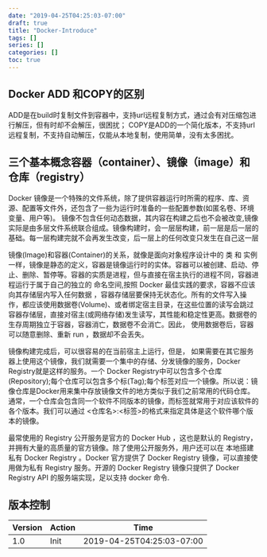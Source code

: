 ```yaml
---
date: "2019-04-25T04:25:03-07:00"
draft: true
title: "Docker-Introduce"
tags: []
series: []
categories: []
toc: true
---
```


## Docker ADD 和COPY的区别
ADD是在build时复制文件到容器中，支持url远程复制方式，通过会有对压缩包进行解压，但有时却不会解压，很困扰；
COPY是ADD的一个简化版本，不支持url远程复制，不支持自动解压，仅能从本地复制，使用简单，没有太多困扰。

## 三个基本概念容器（container）、镜像（image）和仓库（registry）
Docker 镜像是一个特殊的文件系统，除了提供容器运行时所需的程序、库、资源、配置等文件外，还包含了一些为运行时准备的一些配置参数(如匿名卷、环境变量、用户等)。 镜像不包含任何动态数据，其内容在构建之后也不会被改变,镜像实际是由多层文件系统联合组成。镜像构建时，会一层层构建，前一层是后一层的基础。每一层构建完就不会再发生改变，后一层上的任何改变只发生在自己这一层

镜像(Image)和容器(Container)的关系，就像是面向对象程序设计中的 类 和 实例 一样，镜像是静态的定义，容器是镜像运行时的实体。容器可以被创建、启动、停止、删除、暂停等。容器的实质是进程，但与直接在宿主执行的进程不同，容器进程运行于属于自己的独立的 命名空间,按照 Docker 最佳实践的要求，容器不应该向其存储层内写入任何数据 ，容器存储层要保持无状态化。所有的文件写入操作，都应该使用数据卷(Volume)、或者绑定宿主目录，在这些位置的读写会跳过容器存储层，直接对宿主(或网络存储)发生读写，其性能和稳定性更高。数据卷的生存周期独立于容器，容器消亡，数据卷不会消亡。因此， 使用数据卷后，容器可以随意删除、重新 run ，数据却不会丢失。

镜像构建完成后，可以很容易的在当前宿主上运行，但是， 如果需要在其它服务器上使用这个镜像，我们就需要一个集中的存储、分发镜像的服务，Docker Registry就是这样的服务。一个 Docker Registry中可以包含多个仓库(Repository);每个仓库可以包含多个标(Tag);每个标签对应一个镜像。所以说：镜像仓库是Docker用来集中存放镜像文件的地方类似于我们之前常用的代码仓库。通常，一个仓库会包含同一个软件不同版本的镜像，而标签就常用于对应该软件的各个版本。我们可以通过 <仓库名>:<标签>的格式来指定具体是这个软件哪个版本的镜像。

最常使用的 Registry 公开服务是官方的 Docker Hub ，这也是默认的 Registry，并拥有大量的高质量的官方镜像。除了使用公开服务外，用户还可以在 本地搭建私有 Docker Registry 。Docker 官方提供了 Docker Registry 镜像，可以直接使用做为私有 Registry 服务。开源的 Docker Registry 镜像只提供了 Docker Registry API 的服务端实现，足以支持 docker 命令.



## 版本控制

| Version | Action                   | Time       |
| ------- | ------------------------ | ---------- |
| 1.0     | Init                     | 2019-04-25T04:25:03-07:00|
